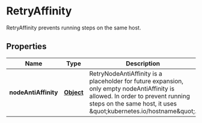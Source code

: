 

# RetryAffinity

RetryAffinity prevents running steps on the same host.
## Properties

Name | Type | Description | Notes
------------ | ------------- | ------------- | -------------
**nodeAntiAffinity** | [**Object**](.md) | RetryNodeAntiAffinity is a placeholder for future expansion, only empty nodeAntiAffinity is allowed. In order to prevent running steps on the same host, it uses \&quot;kubernetes.io/hostname\&quot;. |  [optional]



